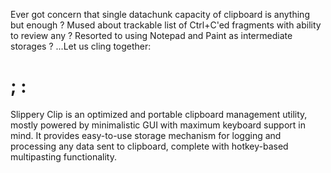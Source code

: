 Ever got concern that single datachunk capacity of clipboard is anything but enough ?
Mused about trackable list of Ctrl+C'ed fragments with ability to review any ?
Resorted to using Notepad and Paint as intermediate storages ?
...Let us cling together:
 
# ; <Sum>:

Slippery Clip is an optimized and portable clipboard management utility, mostly powered by minimalistic GUI with maximum keyboard support in mind. It provides easy-to-use storage mechanism for logging and processing any data sent to clipboard, complete with hotkey-based multipasting functionality.

